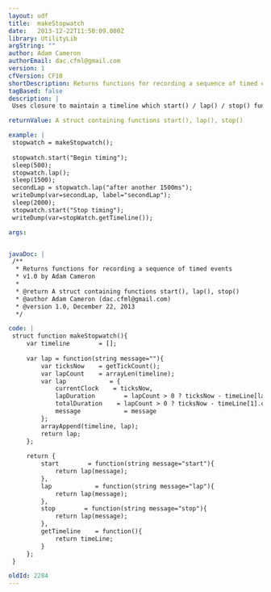 ```yaml
---
layout: udf
title:  makeStopwatch
date:   2013-12-22T11:50:09.000Z
library: UtilityLib
argString: ""
author: Adam Cameron
authorEmail: dac.cfml@gmail.com
version: 1
cfVersion: CF10
shortDescription: Returns functions for recording a sequence of timed events
tagBased: false
description: |
 Uses closure to maintain a timeline which start() / lap() / stop() functions can capture points in time to, with an annotation.

returnValue: A struct containing functions start(), lap(), stop()

example: |
 stopwatch = makeStopwatch();
 
 stopwatch.start("Begin timing");
 sleep(500);
 stopwatch.lap();
 sleep(1500);
 secondLap = stopwatch.lap("after another 1500ms");
 writeDump(var=secondLap, label="secondLap");
 sleep(2000);
 stopwatch.start("Stop timing");
 writeDump(var=stopWatch.getTimeline());

args:


javaDoc: |
 /**
  * Returns functions for recording a sequence of timed events
  * v1.0 by Adam Cameron
  * 
  * @return A struct containing functions start(), lap(), stop() 
  * @author Adam Cameron (dac.cfml@gmail.com) 
  * @version 1.0, December 22, 2013 
  */

code: |
 struct function makeStopwatch(){
     var timeline        = [];
 
     var lap = function(string message=""){
         var ticksNow    = getTickCount();
         var lapCount    = arrayLen(timeline);
         var lap            = {
             currentClock    = ticksNow,
             lapDuration        = lapCount > 0 ? ticksNow - timeLine[lapCount].currentClock : 0,
             totalDuration    = lapCount > 0 ? ticksNow - timeLine[1].currentClock : 0,
             message            = message
         };
         arrayAppend(timeline, lap);
         return lap;
     };
 
     return {
         start        = function(string message="start"){
             return lap(message);
         },
         lap            = function(string message="lap"){
             return lap(message);
         },
         stop        = function(string message="stop"){
             return lap(message);
         },
         getTimeline    = function(){
             return timeLine;
         }
     };
 }

oldId: 2284
---
```


